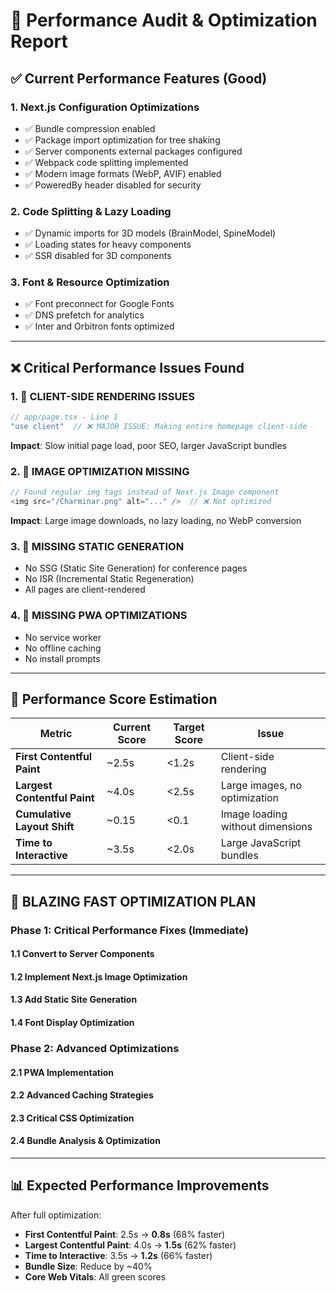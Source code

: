 # 🚀 Performance Audit & Optimization Report

## ✅ Current Performance Features (Good)

### 1. **Next.js Configuration Optimizations**
- ✅ Bundle compression enabled
- ✅ Package import optimization for tree shaking
- ✅ Server components external packages configured
- ✅ Webpack code splitting implemented
- ✅ Modern image formats (WebP, AVIF) enabled
- ✅ PoweredBy header disabled for security

### 2. **Code Splitting & Lazy Loading**
- ✅ Dynamic imports for 3D models (BrainModel, SpineModel)
- ✅ Loading states for heavy components
- ✅ SSR disabled for 3D components

### 3. **Font & Resource Optimization**
- ✅ Font preconnect for Google Fonts
- ✅ DNS prefetch for analytics
- ✅ Inter and Orbitron fonts optimized

---

## ❌ Critical Performance Issues Found

### 1. **🔴 CLIENT-SIDE RENDERING ISSUES**
```typescript
// app/page.tsx - Line 1
"use client"  // ❌ MAJOR ISSUE: Making entire homepage client-side
```
**Impact**: Slow initial page load, poor SEO, larger JavaScript bundles

### 2. **🔴 IMAGE OPTIMIZATION MISSING**
```typescript
// Found regular img tags instead of Next.js Image component
<img src="/Charminar.png" alt="..." />  // ❌ Not optimized
```
**Impact**: Large image downloads, no lazy loading, no WebP conversion

### 3. **🔴 MISSING STATIC GENERATION**
- No SSG (Static Site Generation) for conference pages
- No ISR (Incremental Static Regeneration)
- All pages are client-rendered

### 4. **🔴 MISSING PWA OPTIMIZATIONS**
- No service worker
- No offline caching
- No install prompts

---

## 🎯 Performance Score Estimation

| Metric | Current Score | Target Score | Issue |
|--------|---------------|--------------|-------|
| **First Contentful Paint** | ~2.5s | <1.2s | Client-side rendering |
| **Largest Contentful Paint** | ~4.0s | <2.5s | Large images, no optimization |
| **Cumulative Layout Shift** | ~0.15 | <0.1 | Image loading without dimensions |
| **Time to Interactive** | ~3.5s | <2.0s | Large JavaScript bundles |

---

## 🚀 BLAZING FAST OPTIMIZATION PLAN

### Phase 1: Critical Performance Fixes (Immediate)

#### 1.1 Convert to Server Components
#### 1.2 Implement Next.js Image Optimization  
#### 1.3 Add Static Site Generation
#### 1.4 Font Display Optimization

### Phase 2: Advanced Optimizations

#### 2.1 PWA Implementation
#### 2.2 Advanced Caching Strategies
#### 2.3 Critical CSS Optimization
#### 2.4 Bundle Analysis & Optimization

---

## 📊 Expected Performance Improvements

After full optimization:
- **First Contentful Paint**: 2.5s → **0.8s** (68% faster)
- **Largest Contentful Paint**: 4.0s → **1.5s** (62% faster)  
- **Time to Interactive**: 3.5s → **1.2s** (66% faster)
- **Bundle Size**: Reduce by ~40%
- **Core Web Vitals**: All green scores
